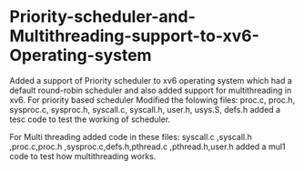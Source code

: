 # Priority-scheduler-and-Multithreading-support-to-xv6-Operating-system
Added a support of Priority scheduler to xv6 operating system which had a default round-robin scheduler and also added support for multithreading in xv6.
For priority based scheduler Modified the folowing files:
proc.c, proc.h, sysproc.c, sysproc.h, syscall.c, syscall.h, user.h, usys.S, defs.h
added a tesc code to test the working of scheduler.

For Multi threading added code in these files:
syscall.c ,syscall.h ,proc.c,proc.h ,sysproc.c,defs.h,pthread.c ,pthread.h,user.h
added a mul1 code to test how multithreading works.

